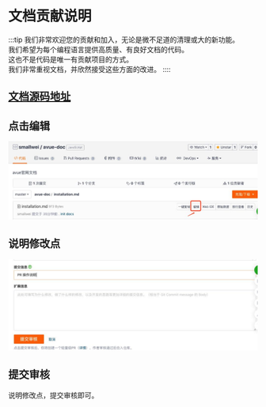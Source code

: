 # 文档贡献说明



:::tip
我们非常欢迎您的贡献和加入，无论是微不足道的清理或大的新功能。</br>
我们希望为每个编程语言提供高质量、有良好文档的代码。</br>
这也不是代码是唯一有贡献项目的方式。</br>
我们非常重视文档，并欣然接受这些方面的改进。
::::

## [文档源码地址](https://gitee.com/smallweigit/tvue-doc)

## 点击编辑

![](/images/20200530212644_qS0YhM_Screenshot.jpeg)

## 说明修改点

![](/images/20200530212711_qNuKUC_Screenshot.jpeg)

## 提交审核

说明修改点，提交审核即可。